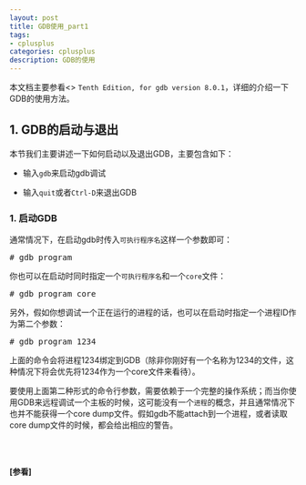 ```yaml
---
layout: post
title: GDB使用_part1
tags:
- cplusplus
categories: cplusplus
description: GDB的使用
---
```


本文档主要参看<<Debugging with GDB>> ```Tenth Edition, for gdb version 8.0.1```，详细的介绍一下GDB的使用方法。

<!-- more -->


## 1. GDB的启动与退出
本节我们主要讲述一下如何启动以及退出GDB，主要包含如下：

* 输入```gdb```来启动gdb调试

* 输入```quit```或者```Ctrl-D```来退出GDB

### 1. 启动GDB
通常情况下，在启动gdb时传入```可执行程序名```这样一个参数即可：
<pre>
# gdb program
</pre>
你也可以在启动时同时指定一个```可执行程序名```和一个```core```文件：
<pre>
# gdb program core
</pre>
另外，假如你想调试一个正在运行的进程的话，也可以在启动时指定一个进程ID作为第二个参数：
<pre>
# gdb program 1234
</pre>
上面的命令会将进程1234绑定到GDB（除非你刚好有一个名称为1234的文件，这种情况下将会优先将1234作为一个core文件来看待）。


要使用上面第二种形式的命令行参数，需要依赖于一个完整的操作系统；而当你使用GDB来远程调试一个主板的时候，这可能没有一个```进程```的概念，并且通常情况下也并不能获得一个core dump文件。假如gdb不能attach到一个进程，或者读取core dump文件的时候，都会给出相应的警告。







<br />
<br />

**[参看]**






<br />
<br />
<br />





